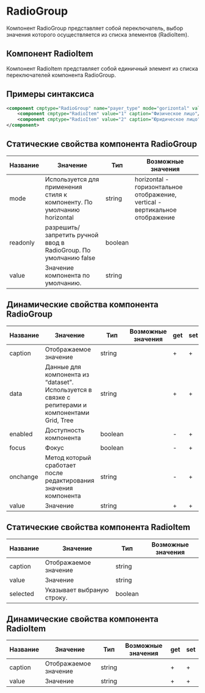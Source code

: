# RadioGroup

Компонент RadioGroup представляет собой переключатель, выбор значения которого осуществляется из списка элементов (RadioItem).

## Компонент RadioItem

Компонент RadioItem представляет собой единичный элемент из списка переключателей компонента RadioGroup.

## Примеры синтаксиса

```xml
<component cmptype="RadioGroup" name="payer_type" mode="gorizontal" value="1" onchange="Form.onChangePayerType('payer_type');">
	<component cmptype="RadioItem" value="1" caption="Физическое лицо"/>
	<component cmptype="RadioItem" value="2" caption="Юридическое лицо"/>
</component>
```

## Статические свойства компонента RadioGroup

|Название|Значение|Тип|Возможные значения|
|---|---|---|---|
|mode|Используется для применения стиля к компоненту. По умолчанию horizontal|string|horizontal - горизонтальное отображение, vertical - вертикальное отображение|
|readonly|разрешить/запретить ручной ввод в  RadioGroup. По умолчанию false|boolean||
|value|Значение компонента по умолчанию. |string||

## Динамические свойства компонента RadioGroup

|Название|Значение|Тип|Возможные значения|get|set|
|---|---|---|---|---|---|
|caption|Отображаемое значение|string||\+|\+|
|data|Данные для компонента из “dataset”. Используется в связке с репитерами и компонентами Grid, Tree|string||\+|\+|
|enabled|Доступность компонента|boolean||\-|\+|
|focus|Фокус|boolean||\-|\+|
|onchange|Метод который сработает после редактирования значения компонента|string||\-|\+|
|value|Значение|string||\+|\+|

## Статические свойства компонента RadioItem

|Название|Значение|Тип|Возможные значения|
|---|---|---|---|
|caption|Отображаемое значение|string||
|value|Значение|string||
|selected|Указывает выбраную строку. |boolean||

## Динамические свойства компонента RadioItem

|Название|Значение|Тип|Возможные значения|get|set|
|---|---|---|---|---|---|
|caption|Отображаемое значение|string||\+|\+|
|value|Значение|string||\+|\+|

